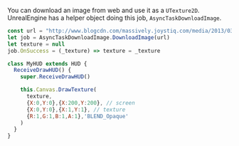 You can download an image from web and use it as a `UTexture2D`. UnrealEngine has a helper object doing this job, `AsyncTaskDownloadImage`.

```js
const url = "http://www.blogcdn.com/massively.joystiq.com/media/2013/03/ncsoft.jpg"
let job = AsyncTaskDownloadImage.DownloadImage(url)
let texture = null
job.OnSuccess = (_texture) => texture = _texture

class MyHUD extends HUD {
  ReceiveDrawHUD() {
    super.ReceiveDrawHUD()

    this.Canvas.DrawTexture(
      texture,
      {X:0,Y:0},{X:200,Y:200}, // screen
      {X:0,Y:0},{X:1,Y:1}, // texture
      {R:1,G:1,B:1,A:1},'BLEND_Opaque'
    )
  }
}
```